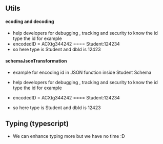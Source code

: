 ## Utils

#### ecoding and decoding

- help developers for debugging , tracking and security to know the id type the id for example
- encodedID = ACXtg344242 ==== Student:124234
- so here type is Student and dbId is 12423

#### schemaJsonTransformation

- example for encoding id in JSON function inside Student Schema

- help developers for debugging , tracking and security to know the id type the id for example
- encodedID = ACXtg344242 ==== Student:124234
- so here type is Student and dbId is 12423

## Typing (typescript)

- We can enhance typing more but we have no time :D
